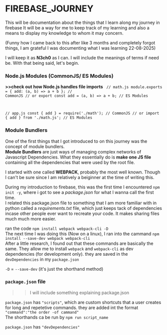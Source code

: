 # FIREBASE_JOURNEY
This will be documentation about the things that I learn along my journey in firebase
It will be a way for me to keep track of my learning and also a means to display my knowledge to whom it may concern.

(Funny how I came back to this after like 3 months and completely forgot things, I am grateful I was documenting what I was learning 22-08-2025)

I will keep it as **N3ch0** as I can. I will include the meanings of terms if need be. With that being said, let's begin.


### Node.js Modules (CommonJS/ ES Modules)
**>>check out how Node.js handles file imports**
<code>
// math.js
module.exports = { add: (a, b) => a + b };  // CommonJS
// or
export const add = (a, b) => a + b;         // ES Modules

// app.js
const { add } = require('./math');          // CommonJS
// or
import { add } from './math.js';            // ES Modules
</code>

### Module Bundlers
One of the first things that I got introduced to on this journey was the concept of module bundlers.<br>
**Module Bundlers** are just ways of managing complex networks of Javascript Dependencies. What they essentially do is **make one JS file** containing all the dependencies that were used by the root file.

I started with one called **WEBPACK**, probably the most well known. Though I can't be sure since I am relatively a beiginner at the time of writing this.

During my introduction to firebase, this was the first time I encountered `npm init -y`, where i got to see a *package.json* for what I wanna call the first time. <br>
I related this package.json file to something that I am more familiar with in python called a *requirements.txt* file, which just keeps tack of dependencies incase other people ever want to recreate your code. It makes sharing files much much more easier.


ran the code `npm install webpack webpack-cli -D`<br>
The next time I was doing this (Now on a linux), I ran into the cammand `npm install --save-dev webpack webpack-cli`<br>
After a little research, I found out that these commands are basically the same. They allow me to install `webpack` and `webpack-cli` as dev dependencies (for development only). they are saved in the `devDependencies` in my `package.json`

`-D` = `--save-dev` (it's just the shorthand method)


### `package.json` file

>>I will include something explaining package.json

`package.json` has `"scripts"`, which are custom shortcuts that a user creates for long and repetetive commands. they are added int the format `"command":"the order -of cammand"`<br>
The shorthands ca be run by `npm run script_name`

`package.json` has `"devDependencies"`